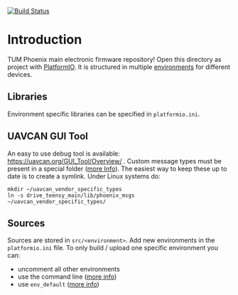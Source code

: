 [![Build Status](https://travis-ci.org/tum-phoenix/drive_teensy_main.svg?branch=master)](https://travis-ci.org/tum-phoenix/drive_teensy_main)

# Introduction
TUM Phoenix main electronic firmware repository! Open this directory as project with [PlatformIO](https://platformio.org/). It is structured in multiple [environments](http://docs.platformio.org/en/latest/projectconf/section_env.html) for different devices.

## Libraries
Environment specific libraries can be specified in `platformio.ini`.

## UAVCAN GUI Tool
An easy to use debug tool is available: https://uavcan.org/GUI_Tool/Overview/ .
Custom message types must be present in a special folder ([more Info](https://uavcan.org/Implementations/Pyuavcan/Tutorials/2._Basic_usage/#using-vendor-specific-dsdl-definitions)). The easiest way to keep these up to date is to create a symlink. Under Linux systems do:

    mkdir ~/uavcan_vendor_specific_types
    ln -s drive_teensy_main/lib/phoenix_msgs ~/uavcan_vendor_specific_types/

## Sources
Sources are stored in `src/<environment>`. Add new environments in the `platformio.ini` file.
To only build / upload one specific environment you can:
* uncomment all other environments
* use the command line ([more info](http://docs.platformio.org/en/latest/userguide/cmd_run.html#cmdoption-platformio-run-e))
* use `env_default` ([more info](http://docs.platformio.org/en/latest/projectconf/section_platformio.html#projectconf-pio-env-default))

